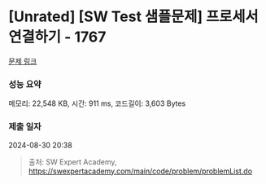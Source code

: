 # [Unrated] [SW Test 샘플문제] 프로세서 연결하기 - 1767 

[문제 링크](https://swexpertacademy.com/main/code/problem/problemDetail.do?contestProbId=AV4suNtaXFEDFAUf) 

### 성능 요약

메모리: 22,548 KB, 시간: 911 ms, 코드길이: 3,603 Bytes

### 제출 일자

2024-08-30 20:38



> 출처: SW Expert Academy, https://swexpertacademy.com/main/code/problem/problemList.do